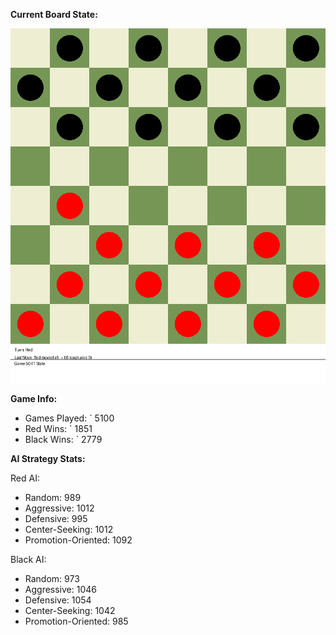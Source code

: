 
**Current Board State:**  
<!-- START_GIF -->
![Checkers Game](./checkers_game.gif)
<!-- END_GIF -->

**Game Info:**  
- Games Played: `<!-- GAMES_PLAYED --> 5100
- Red Wins: `<!-- RED_WINS --> 1851
- Black Wins: `<!-- BLACK_WINS --> 2779

<!-- AI_STATS -->
**AI Strategy Stats:**

Red AI:
- Random: 989
- Aggressive: 1012
- Defensive: 995
- Center-Seeking: 1012
- Promotion-Oriented: 1092

Black AI:
- Random: 973
- Aggressive: 1046
- Defensive: 1054
- Center-Seeking: 1042
- Promotion-Oriented: 985
